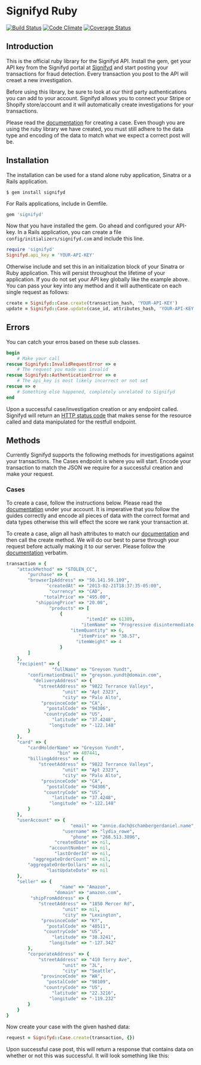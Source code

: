 # Signifyd Ruby 

[![Build Status](https://travis-ci.org/signifyd/signifyd-ruby.png?branch=master)](https://travis-ci.org/signifyd/signifyd-ruby)
[![Code Climate](https://codeclimate.com/github/signifyd/signifyd-ruby.png)](https://codeclimate.com/github/signifyd/signifyd-ruby)
[![Coverage Status](https://coveralls.io/repos/signifyd/signifyd-ruby/badge.png?branch=master)](https://coveralls.io/r/signifyd/signifyd-ruby)

## Introduction
This is the official ruby library for the Signifyd API. Install the gem, get your API key from the Signifyd portal at [Signifyd](https://signifyd.com) and start posting your transactions for fraud detection. Every transaction you post to the API will creaet a new investigation. 

Before using this library, be sure to look at our third party authentications you can add to your account. Signifyd allows you to connect your Stripe or Shopify store/account and it will automatically create investigations for your transactions. 

Please read the [documentation](https://www.signifyd.com/docs/api) for creating a case. Even though you are using the ruby library we have created, you must still adhere to the data type and encoding of the data to match what we expect a correct post will be.

## Installation 
The installation can be used for a stand alone ruby application, Sinatra or a Rails application.

	$ gem install signifyd
	
For Rails applications, include in Gemfile.

```ruby
gem 'signifyd'
```

Now that you have installed the gem. Go ahead and configured your API-key. In a Rails application, you can create a file `config/initializers/signifyd.com` and include this line. 

```ruby
require 'signifyd'
Signifyd.api_key = 'YOUR-API-KEY'
```
	
Otherwise include and set this in an initialization block of your Sinatra or Ruby application. This will persist throughout the lifetime of your application. If you do not set your API key globally like the example above. You can pass your key into any method and it will authenticate on each single request as follows:

```ruby
create = Signifyd::Case.create(transaction_hash, 'YOUR-API-KEY')
update = Signifyd::Case.update(case_id, attributes_hash, 'YOUR-API-KEY')
```

## Errors
You can catch your erros based on these sub classes. 

```ruby
begin
  	# Make your call
rescue Signifyd::InvalidRequestError => e
	# The request you made was invalid
rescue Signifyd::AuthenticationError => e
	# The api_key is most likely incorrect or not set
rescue => e
  	# Something else happened, completely unrelated to Signifyd
end
```

Upon a successful case/investigation creation or any endpoint called. Signifyd will return an [HTTP status code](http://httpstatus.es/) that makes sense for the resource called and data manipulated for the restfull endpoint.

## Methods
Currently Signifyd supports the following methods for investigations against your transactions. The Cases endpoint is where you will start. Encode your transaction to match the JSON we require for a successful creation and make your request.

### Cases
To create a case, follow the instructions below. Please read the [documentation](https://www.signifyd.com/docs/api) under your account. It is imperative that you follow the guides correctly and encode all pieces of data with the correct format and data types otherwise this will effect the score we rank your transaction at. 

To create a case, align all hash attributes to match our [documentation](https://www.signifyd.com/docs/api) and then call the create method. We will do our best to parse through your request before actually making it to our server. Please follow the [documentation](https://www.signifyd.com/docs/api) verbatim. 

```ruby
transaction = {
    "attackMethod" => "STOLEN_CC",
        "purchase" => {
        "browserIpAddress" => "50.141.59.109",
               "createdAt" => "2013-02-21T18:37:35-05:00",
                "currency" => "CAD",
              "totalPrice" => "495.00",
           "shippingPrice" => "20.00",
                "products" => [
                    {
                              "itemId" => 61389,
                            "itemName" => "Progressive disintermediate moderator",
                        "itemQuantity" => 6,
                           "itemPrice" => "38.57",
                          "itemWeight" => 4
                    }
        ]
    },
    "recipient" => {
                 "fullName" => "Greyson Yundt",
        "confirmationEmail" => "greyson.yundt@domain.com",
          "deliveryAddress" => {
            "streetAddress" => "9822 Terrance Valleys",
                     "unit" => "Apt 2323",
                     "city" => "Palo Alto",
             "provinceCode" => "CA",
               "postalCode" => "94306",
              "countryCode" => "US",
                 "latitude" => "37.4248",
                "longitude" => "-122.148"
        }
    },
    "card" => {
        "cardHolderName" => "Greyson Yundt",
                   "bin" => 407441,
        "billingAddress" => {
            "streetAddress" => "9822 Terrance Valleys",
                     "unit" => "Apt 2323",
                     "city" => "Palo Alto",
             "provinceCode" => "CA",
               "postalCode" => "94306",
              "countryCode" => "US",
                 "latitude" => "37.4248",
                "longitude" => "-122.148"
        }
    },
    "userAccount" => {
                        "email" => "annie.dach@schambergerdaniel.name",
                     "username" => "lydia_rowe",
                        "phone" => "268.513.3896",
                  "createdDate" => nil,
                "accountNumber" => nil,
                  "lastOrderId" => nil,
          "aggregateOrderCount" => nil,
        "aggregateOrderDollars" => nil,
               "lastUpdateDate" => nil
    },
    "seller" => {
                    "name" => "Amazon",
                  "domain" => "amazon.com",
         "shipFromAddress" => {
            "streetAddress" => "1850 Mercer Rd",
                     "unit" => nil,
                     "city" => "Lexington",
             "provinceCode" => "KY",
               "postalCode" => "40511",
              "countryCode" => "US",
                 "latitude" => "38.3241",
                "longitude" => "-127.342"
        },
        "corporateAddress" => {
            "streetAddress" => "410 Terry Ave",
                     "unit" => "3L",
                     "city" => "Seattle",
             "provinceCode" => "WA",
               "postalCode" => "98109",
              "countryCode" => "US",
                 "latitude" => "22.3216",
                "longitude" => "-119.232"
        }
    }
}
```

Now create your case with the given hashed data:

```ruby
request = Signifyd::Case.create(transaction, {})
```
	
Upon successful case post, this will return a response that contains data on whether or not this was successful. It will look something like this:


